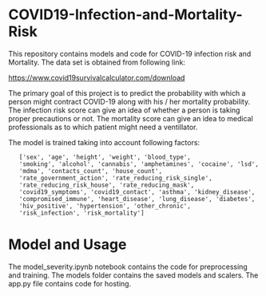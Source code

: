 # COVID19-Infection-and-Mortality-Risk
This repository contains models and code for COVID-19 infection risk and Mortality. The data set is obtained from following link:

https://www.covid19survivalcalculator.com/download

The primary goal of this project is to predict the probability with which a person might contract COVID-19 along with his / her mortality probability. The infection risk score can give an idea of whether a person is taking proper precautions or not. The mortality score can give an idea to medical professionals as to which patient might need a ventillator.

The model is trained taking into account following factors:

       ['sex', 'age', 'height', 'weight', 'blood_type',
       'smoking', 'alcohol', 'cannabis', 'amphetamines', 'cocaine', 'lsd',
       'mdma', 'contacts_count', 'house_count',
       'rate_government_action', 'rate_reducing_risk_single',
       'rate_reducing_risk_house', 'rate_reducing_mask',
       'covid19_symptoms', 'covid19_contact', 'asthma', 'kidney_disease',
       'compromised_immune', 'heart_disease', 'lung_disease', 'diabetes',
       'hiv_positive', 'hypertension', 'other_chronic',
       'risk_infection', 'risk_mortality']

# Model and Usage

The model_severity.ipynb notebook contains the code for preprocessing and training. The models folder contains the saved models and scalers. The app.py file contains code for hosting.

